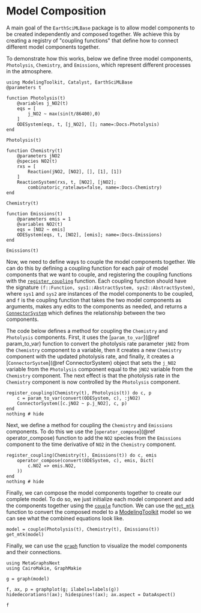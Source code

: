 # Model Composition

A main goal of the `EarthSciMLBase` package is to allow model components to be created independently and composed together.
We achieve this by creating a registry of "coupling functions" that define how to connect different model components together.

To demonstrate how this works, below we define three model components, `Photolysis`, `Chemistry`, and `Emissions`, which represent different processes in the atmosphere.

```@example composition
using ModelingToolkit, Catalyst, EarthSciMLBase
@parameters t

function Photolysis(t)
    @variables j_NO2(t)
    eqs = [
        j_NO2 ~ max(sin(t/86400),0)
    ]
    ODESystem(eqs, t, [j_NO2], []; name=:Docs₊Photolysis)
end

Photolysis(t)
```

```@example composition
function Chemistry(t)
    @parameters jNO2
    @species NO2(t)
    rxs = [
        Reaction(jNO2, [NO2], [], [1], [1])
    ]
    ReactionSystem(rxs, t, [NO2], [jNO2]; 
        combinatoric_ratelaws=false, name=:Docs₊Chemistry)
end

Chemistry(t)
```

```@example composition
function Emissions(t)
    @parameters emis = 1
    @variables NO2(t)
    eqs = [NO2 ~ emis]
    ODESystem(eqs, t, [NO2], [emis]; name=:Docs₊Emissions)
end

Emissions(t)
```

Now, we need to define ways to couple the model components together.
We can do this by defining a coupling function for each pair of model components that we want to couple, and registering the coupling functions with the [`register_coupling`](@ref) function.
Each coupling function should have the signature `(f::Function, sys1::AbstractSystem, sys2::AbstractSystem)`, where `sys1` and `sys2` are instances of the model components to be coupled, and `f` is the coupling function that takes the two model components as arguments, makes any edits to the components as needed, and returns a [`ConnectorSystem`](@ref) which defines the relationship between the two components.

The code below defines a method for coupling the `Chemistry` and `Photolysis` components. 
First, it uses the [`param_to_var`](@ref param_to_var) function to convert the photolysis rate parameter `jNO2` from the `Chemistry` component to a variable, then it creates a new `Chemistry` component with the updated photolysis rate, and finally, it creates a [`ConnectorSystem`](@ref ConnectorSystem) object that sets the `j_NO2` variable from the `Photolysis` component equal to the `jNO2` variable from the `Chemistry` component.
The next effect is that the photolysis rate in the `Chemistry` component is now controlled by the `Photolysis` component.

```@example composition
register_coupling(Chemistry(t), Photolysis(t)) do c, p 
    c = param_to_var(convert(ODESystem, c), :jNO2)
    ConnectorSystem([c.jNO2 ~ p.j_NO2], c, p)
end
nothing # hide
```
Next, we define a method for coupling the `Chemistry` and `Emissions` components.
To do this we use the [`operator_compose`](@ref operator_compose) function to add the `NO2` species from the `Emissions` component to the time derivative of `NO2` in the `Chemistry` component.

```@example composition
register_coupling(Chemistry(t), Emissions(t)) do c, emis
    operator_compose(convert(ODESystem, c), emis, Dict(
        c.NO2 => emis.NO2,
    ))
end
nothing # hide
```

Finally, we can compose the model components together to create our complete model. To do so, we just initialize each model component and add the components together using the [`couple`](@ref) function. We can use the [`get_mtk`](@ref) function to convert the composed model to a [ModelingToolkit](https://mtk.sciml.ai/dev/) model so we can see what the combined equations look like.

```@example composition
model = couple(Photolysis(t), Chemistry(t), Emissions(t))
get_mtk(model)
```

Finally, we can use the [`graph`](@ref) function to visualize the model components and their connections.

```@example composition
using MetaGraphsNext
using CairoMakie, GraphMakie

g = graph(model)

f, ax, p = graphplot(g; ilabels=labels(g))
hidedecorations!(ax); hidespines!(ax); ax.aspect = DataAspect()

f
```